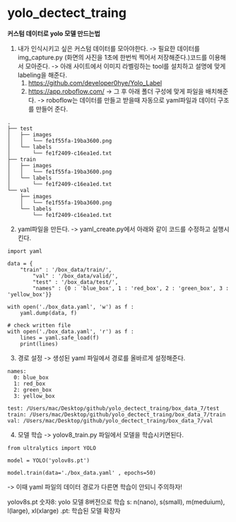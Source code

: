 # yolo_dectect_traing

**커스텀 데이터로 yolo 모델 만드는법**

1. 내가 인식시키고 싶은 커스텀 데이터를 모아야한다.
-> 필요한 데이터를 img_capture.py (화면의 사진을 1초에 한번씩 찍어서 저장해준다.)코드를 이용해서 모아준다.
-> 아래 사이트에서 이미지 라벨링하는 tool를 설치하고 설명에 맞게 labeling을 해준다.
    1. https://github.com/developer0hye/Yolo_Label
    2. https://app.roboflow.com/
    -> 그 후 아래 폴더 구성에 맞게 파일을 배치해준다.
    -> roboflow는 데이터를 만들고 받을때 자동으로 yaml파일과 데이터 구조를 만들어 준다.

```
.
├── test
│   ├── images
│   │   └── fe1f55fa-19ba3600.png
│   └── labels
│       └── fe1f2409-c16ea1ed.txt
├── train
│   ├── images
│   │   └── fe1f55fa-19ba3600.png
│   └── labels
│       └── fe1f2409-c16ea1ed.txt
└── val
    ├── images
    │   └── fe1f55fa-19ba3600.png
    └── labels
        └── fe1f2409-c16ea1ed.txt
```
2. yaml파일을 만든다.
-> yaml_create.py에서 아래와 같이 코드를 수정하고 실행시킨다.
```
import yaml

data = {
    "train" : '/box_data/train/',
        "val" : '/box_data/valid/',
        "test" : '/box_data/test/', 
        "names" : {0 : 'blue_box', 1 : 'red_box', 2 : 'green_box', 3 : 'yellow_box'}}

with open('./box_data.yaml', 'w') as f :
    yaml.dump(data, f)

# check written file
with open('./box_data.yaml', 'r') as f :
    lines = yaml.safe_load(f)
    print(lines)
``` 

3. 경로 설정
-> 생성된 yaml 파일에서 경로를 올바르게 설정해준다.
```
names:
  0: blue_box
  1: red_box
  2: green_box
  3: yellow_box

test: /Users/mac/Desktop/github/yolo_dectect_traing/box_data_7/test
train: /Users/mac/Desktop/github/yolo_dectect_traing/box_data_7/train
val: /Users/mac/Desktop/github/yolo_dectect_traing/box_data_7/val
```

4. 모델 학습
-> yolov8_train.py 파일에서 모델을 학습시키면된다.
```
from ultralytics import YOLO

model = YOLO('yolov8s.pt')

model.train(data='./box_data.yaml' , epochs=50)
```
-> 이때 yaml 파일의 데이터 경로가 다른면 학습이 안되니 주의하자!

yolov8s.pt
숫자8: yolo 모델 8버전으로 학습
s: n(nano), s(small), m(meduium), l(large), xl(xlarge)
.pt: 학습된 모델 확장자

